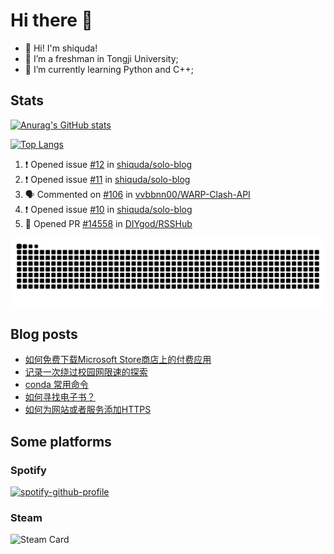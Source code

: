# Hi there 👋

- 👋 Hi! I'm shiquda!
- 📖 I’m a freshman in Tongji University;
- 🌱 I’m currently learning Python and C++;

## Stats

[![Anurag's GitHub stats](https://github-readme-stats.vercel.app/api?username=shiquda&theme=vue-dark&show_icons=true)](https://github.com/anuraghazra/github-readme-stats)

[![Top Langs](https://github-readme-stats.vercel.app/api/top-langs/?username=shiquda&theme=vue-dark&show_icons=true&hide=SCSS)](https://github.com/anuraghazra/github-readme-stats)

<!--START_SECTION:activity-->
1. ❗ Opened issue [#12](https://github.com/shiquda/solo-blog/issues/12) in [shiquda/solo-blog](https://github.com/shiquda/solo-blog)
2. ❗ Opened issue [#11](https://github.com/shiquda/solo-blog/issues/11) in [shiquda/solo-blog](https://github.com/shiquda/solo-blog)
3. 🗣 Commented on [#106](https://github.com/vvbbnn00/WARP-Clash-API/issues/106#issuecomment-1971160346) in [vvbbnn00/WARP-Clash-API](https://github.com/vvbbnn00/WARP-Clash-API)
4. ❗ Opened issue [#10](https://github.com/shiquda/solo-blog/issues/10) in [shiquda/solo-blog](https://github.com/shiquda/solo-blog)
5. 💪 Opened PR [#14558](https://github.com/DIYgod/RSSHub/pull/14558) in [DIYgod/RSSHub](https://github.com/DIYgod/RSSHub)
<!--END_SECTION:activity-->

<picture>
  <source media="(prefers-color-scheme: dark)" srcset="https://raw.githubusercontent.com/shiquda/shiquda/output/github-contribution-grid-snake-dark.svg">
  <source media="(prefers-color-scheme: light)" srcset="https://raw.githubusercontent.com/shiquda/shiquda/output/github-contribution-grid-snake.svg">
  <img alt="github contribution grid snake animation" src="https://raw.githubusercontent.com/shiquda/shiquda/output/github-contribution-grid-snake.svg">
</picture>

## Blog posts
<!-- BLOG-POST-LIST:START -->
- [如何免费下载Microsoft Store商店上的付费应用](https://shiquda.link/how-to-download-apps-on-ms-store-for-free)
- [记录一次绕过校园网限速的探索](https://shiquda.link/bypass-college-network-rate-limit)
- [conda 常用命令](https://shiquda.link/articles/2024/02/26/1708943642988.html)
- [如何寻找电子书？](https://shiquda.link/articles/2024/02/19/1708320689703.html)
- [如何为网站或者服务添加HTTPS](https://shiquda.link/articles/2024/01/31/1706670820508.html)
<!-- BLOG-POST-LIST:END -->

## Some platforms

### Spotify

[![spotify-github-profile](https://spotify-github-profile.vercel.app/api/view?uid=31sfdxhtxzqsjnk5r6djpxekdaym&cover_image=true&theme=default&show_offline=false&background_color=121212&interchange=false)](https://github.com/kittinan/spotify-github-profile)

### Steam

![Steam Card](https://card.yuy1n.io/card/76561199045221076/tokyonight,en,bg-FF0000-0033FF,games)

<!--
**shiquda/shiquda** is a ✨ _special_ ✨ repository because its `README.md` (this file) appears on your GitHub profile.

Here are some ideas to get you started:

- 🔭 I’m currently working on ...
- 🌱 I’m currently learning ...
- 👯 I’m looking to collaborate on ...
- 🤔 I’m looking for help with ...
- 💬 Ask me about ...
- 📫 How to reach me: ...
- 😄 Pronouns: ...
- ⚡ Fun fact: ...
-->

